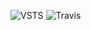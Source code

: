 
![VSTS](https://iniwrapper.visualstudio.com/_apis/public/build/definitions/9232e33a-db8d-4617-a1b1-8cf3ce4c88f5/3/badge)
![Travis](https://travis-ci.org/Szpi/IniWrapper.svg?branch=master)